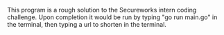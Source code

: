 This program is a rough solution to the Secureworks intern coding challenge. Upon completion it would be run by typing "go run main.go" in the terminal, then typing a url to shorten in the terminal. 
